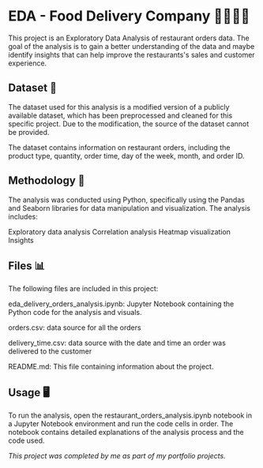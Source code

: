 # EDA - Food Delivery Company 🚴🍕🥗🧋

This project is an Exploratory Data Analysis of restaurant orders data. The goal of the analysis is to gain a better understanding of the data and maybe identify insights that can help improve the restaurants's sales and customer experience.

## Dataset 📄
The dataset used for this analysis is a modified version of a publicly available dataset, which has been preprocessed and cleaned for this specific project. Due to the modification, the source of the dataset cannot be provided.

The dataset contains information on restaurant orders, including the product type, quantity, order time, day of the week, month, and order ID.

## Methodology 🐍
The analysis was conducted using Python, specifically using the Pandas and Seaborn libraries for data manipulation and visualization. The analysis includes:

Exploratory data analysis
Correlation analysis
Heatmap visualization
Insights

## Files 📊
The following files are included in this project:

eda_delivery_orders_analysis.ipynb: Jupyter Notebook containing the Python code for the analysis and visuals.

orders.csv: data source for all the orders

delivery_time.csv: data source with the date and time an order was delivered to the customer

README.md: This file containing information about the project.

## Usage 🖥
To run the analysis, open the restaurant_orders_analysis.ipynb notebook in a Jupyter Notebook environment and run the code cells in order. The notebook contains detailed explanations of the analysis process and the code used.


*This project was completed by me as part of my portfolio projects.*

